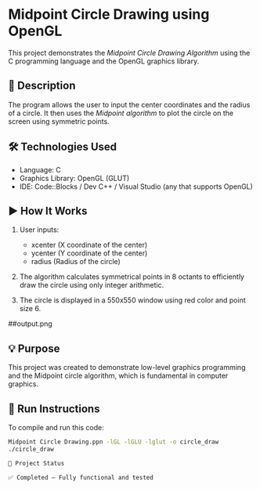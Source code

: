 # Midpoint Circle Drawing using OpenGL

This project demonstrates the *Midpoint Circle Drawing Algorithm* using the C programming language and the OpenGL graphics library.

## 📌 Description
The program allows the user to input the center coordinates and the radius of a circle. It then uses the *Midpoint algorithm* to plot the circle on the screen using symmetric points.

## 🛠️ Technologies Used
- Language: C
- Graphics Library: OpenGL (GLUT)
- IDE: Code::Blocks / Dev C++ / Visual Studio (any that supports OpenGL)

## ▶️ How It Works
1. User inputs:
   - xcenter (X coordinate of the center)
   - ycenter (Y coordinate of the center)
   - radius (Radius of the circle)

2. The algorithm calculates symmetrical points in 8 octants to efficiently draw the circle using only integer arithmetic.

3. The circle is displayed in a 550x550 window using red color and point size 6.

##output.png

## 💡 Purpose
This project was created to demonstrate low-level graphics programming and the Midpoint circle algorithm, which is fundamental in computer graphics.

## 📎 Run Instructions
To compile and run this code:
```bash
Midpoint Circle Drawing.ppn -lGL -lGLU -lglut -o circle_draw
./circle_draw

🔗 Project Status

✅ Completed – Fully functional and tested
